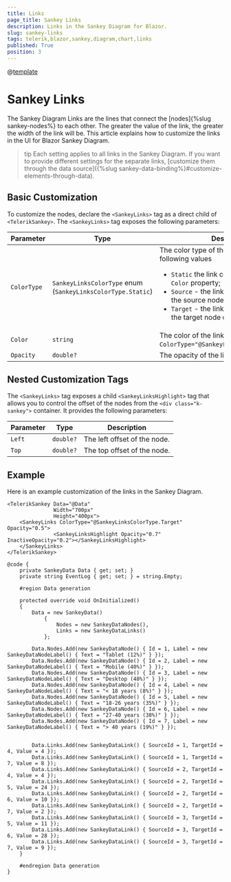 ```yaml
---
title: Links
page_title: Sankey Links
description: Links in the Sankey Diagram for Blazor.
slug: sankey-links
tags: telerik,blazor,sankey,diagram,chart,links
published: True
position: 3
---
```

@[template](/_contentTemplates/common/parameters-table-styles.md#table-layout)

# Sankey Links

The Sankey Diagram Links are the lines that connect the [nodes]{%slug sankey-nodes%} to each other. The greater the value of the link, the greater the width of the link will be. This article explains how to customize the links in the UI for Blazor Sankey Diagram.

>tip Each setting applies to all links in the Sankey Diagram. If you want to provide different settings for the separate links, [customize them through the data source]({%slug sankey-data-binding%}#customize-elements-through-data).

## Basic Customization

To customize the nodes, declare the `<SankeyLinks>` tag as a direct child of `<TelerikSankey>`. The `<SankeyLinks>` tag exposes the following parameters:

| Parameter | Type | Description |
| --------- | ---- | ----------- |
| `ColorType` | `SankeyLinksColorType` enum <br/> (`SankeyLinksColorType.Static`) | The color type of the link. Provides the following values <ul><li>`Static` the link color is set based on the `Color` property;</li><li>`Source` - the link color is set based on the source node color; </li><li>`Target` - the link color is set based on the target node color; </li></ul> |
| `Color` | `string` | The color of the links. Applies when `ColorType="@SankeyLinksColorType.Static"`. |
| `Opacity` | `double?` | The opacity of the links. |

## Nested Customization Tags

The `<SankeyLinks>` tag exposes a child `<SankeyLinksHighlight>` tag that allows you to control the offset of the nodes from the `<div class="k-sankey">` container. It provides the following parameters:

| Parameter | Type | Description |
| --------- | ---- | ----------- |
| `Left` | `double?` | The left offset of the node. |
| `Top` | `double?` | The top offset of the node. |

## Example

Here is an example customization of the links in the Sankey Diagram.

````CSHTML
<TelerikSankey Data="@Data"
               Width="700px"
               Height="400px">
    <SankeyLinks ColorType="@SankeyLinksColorType.Target" Opacity="0.5">
               <SankeyLinksHighlight Opacity="0.7" InactiveOpacity="0.2"></SankeyLinksHighlight>
    </SankeyLinks>
</TelerikSankey>

@code {
    private SankeyData Data { get; set; }
    private string EventLog { get; set; } = string.Empty;

    #region Data generation

    protected override void OnInitialized()
    {
        Data = new SankeyData()
            {
                Nodes = new SankeyDataNodes(),
                Links = new SankeyDataLinks()
            };

        Data.Nodes.Add(new SankeyDataNode() { Id = 1, Label = new SankeyDataNodeLabel() { Text = "Tablet (12%)" } });
        Data.Nodes.Add(new SankeyDataNode() { Id = 2, Label = new SankeyDataNodeLabel() { Text = "Mobile (40%)" } });
        Data.Nodes.Add(new SankeyDataNode() { Id = 3, Label = new SankeyDataNodeLabel() { Text = "Desktop (48%)" } });
        Data.Nodes.Add(new SankeyDataNode() { Id = 4, Label = new SankeyDataNodeLabel() { Text = "< 18 years (8%)" } });
        Data.Nodes.Add(new SankeyDataNode() { Id = 5, Label = new SankeyDataNodeLabel() { Text = "18-26 years (35%)" } });
        Data.Nodes.Add(new SankeyDataNode() { Id = 6, Label = new SankeyDataNodeLabel() { Text = "27-40 years (38%)" } });
        Data.Nodes.Add(new SankeyDataNode() { Id = 7, Label = new SankeyDataNodeLabel() { Text = "> 40 years (19%)" } });


        Data.Links.Add(new SankeyDataLink() { SourceId = 1, TargetId = 4, Value = 4 });
        Data.Links.Add(new SankeyDataLink() { SourceId = 1, TargetId = 7, Value = 8 });
        Data.Links.Add(new SankeyDataLink() { SourceId = 2, TargetId = 4, Value = 4 });
        Data.Links.Add(new SankeyDataLink() { SourceId = 2, TargetId = 5, Value = 24 });
        Data.Links.Add(new SankeyDataLink() { SourceId = 2, TargetId = 6, Value = 10 });
        Data.Links.Add(new SankeyDataLink() { SourceId = 2, TargetId = 7, Value = 2 });
        Data.Links.Add(new SankeyDataLink() { SourceId = 3, TargetId = 5, Value = 11 });
        Data.Links.Add(new SankeyDataLink() { SourceId = 3, TargetId = 6, Value = 28 });
        Data.Links.Add(new SankeyDataLink() { SourceId = 3, TargetId = 7, Value = 9 });
    }

    #endregion Data generation
}
````